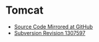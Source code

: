 # Tomcat

- [Source Code Mirrored at
  GitHub](https://github.com/reprogrammer/keshmesh-tomcat/tree/keshmesh)
- [Subversion Revision
  1307597](http://svn.apache.org/repos/asf/!svn/bc/1307597/tomcat/trunk/)

